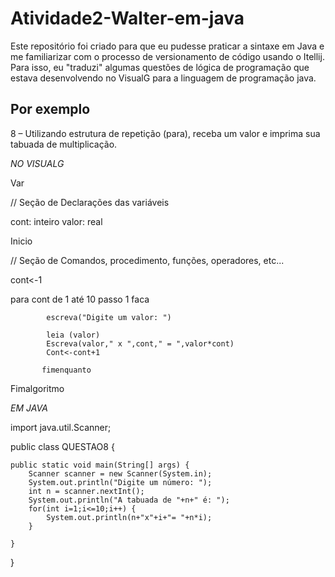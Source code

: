 # Atividade2-Walter-em-java
Este repositório foi criado para que eu pudesse praticar a sintaxe em Java e me familiarizar com o processo de versionamento de código usando o Itellij. 
Para isso, eu "traduzi" algumas questões de lógica de programação que estava desenvolvendo no VisualG para a linguagem de programação java.

## Por exemplo

8 – Utilizando estrutura de repetição (para), receba um valor e imprima sua tabuada de multiplicação. 

*NO VISUALG* 

Var

// Seção de Declarações das variáveis 

   cont: inteiro
   valor: real

Inicio

// Seção de Comandos, procedimento, funções, operadores, etc... 


   cont<-1

   para cont de 1 até 10 passo 1 faca

            escreva("Digite um valor: ")

            leia (valor)
            Escreva(valor," x ",cont," = ",valor*cont)
            Cont<-cont+1

           fimenquanto

Fimalgoritmo

*EM JAVA*

import java.util.Scanner;

public class QUESTAO8 {

    public static void main(String[] args) {
        Scanner scanner = new Scanner(System.in);
        System.out.println("Digite um número: ");
        int n = scanner.nextInt();
        System.out.println("A tabuada de "+n+" é: ");
        for(int i=1;i<=10;i++) {
            System.out.println(n+"x"+i+"= "+n*i);
        }

    }
}

